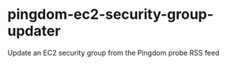 pingdom-ec2-security-group-updater
==================================

Update an EC2 security group from the Pingdom probe RSS feed